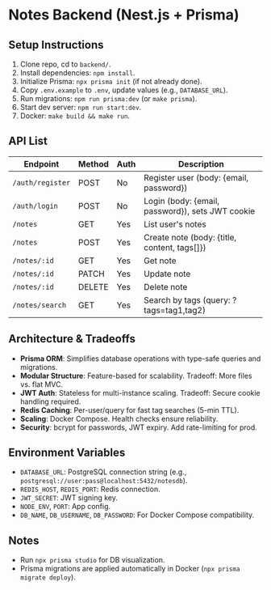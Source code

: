 # Notes Backend (Nest.js + Prisma)

## Setup Instructions

1. Clone repo, cd to `backend/`.
2. Install dependencies: `npm install`.
3. Initialize Prisma: `npx prisma init` (if not already done).
4. Copy `.env.example` to `.env`, update values (e.g., `DATABASE_URL`).
5. Run migrations: `npm run prisma:dev` (or `make prisma`).
6. Start dev server: `npm run start:dev`.
7. Docker: `make build && make run`.

## API List

| Endpoint         | Method | Auth | Description                                      |
| ---------------- | ------ | ---- | ------------------------------------------------ |
| `/auth/register` | POST   | No   | Register user (body: {email, password})          |
| `/auth/login`    | POST   | No   | Login (body: {email, password}), sets JWT cookie |
| `/notes`         | GET    | Yes  | List user's notes                                |
| `/notes`         | POST   | Yes  | Create note (body: {title, content, tags[]})     |
| `/notes/:id`     | GET    | Yes  | Get note                                         |
| `/notes/:id`     | PATCH  | Yes  | Update note                                      |
| `/notes/:id`     | DELETE | Yes  | Delete note                                      |
| `/notes/search`  | GET    | Yes  | Search by tags (query: ?tags=tag1,tag2)          |

## Architecture & Tradeoffs

- **Prisma ORM**: Simplifies database operations with type-safe queries and migrations.
- **Modular Structure**: Feature-based for scalability. Tradeoff: More files vs. flat MVC.
- **JWT Auth**: Stateless for multi-instance scaling. Tradeoff: Secure cookie handling required.
- **Redis Caching**: Per-user/query for fast tag searches (5-min TTL).
- **Scaling**: Docker Compose. Health checks ensure reliability.
- **Security**: bcrypt for passwords, JWT expiry. Add rate-limiting for prod.

## Environment Variables

- `DATABASE_URL`: PostgreSQL connection string (e.g., `postgresql://user:pass@localhost:5432/notesdb`).
- `REDIS_HOST`, `REDIS_PORT`: Redis connection.
- `JWT_SECRET`: JWT signing key.
- `NODE_ENV`, `PORT`: App config.
- `DB_NAME`, `DB_USERNAME`, `DB_PASSWORD`: For Docker Compose compatibility.

## Notes

- Run `npx prisma studio` for DB visualization.
- Prisma migrations are applied automatically in Docker (`npx prisma migrate deploy`).
